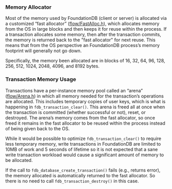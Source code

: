 ### Memory Allocator

Most of the memory used by FoundationDB (client or server) is allocated via a customized “fast allocator” ([flow/FastAlloc.h](https://github.com/apple/foundationdb/blob/2184f59875/flow/FastAlloc.h)), which allocates memory from the OS in large blocks and then keeps it for reuse within the process. If a transaction allocates some memory, then after the transaction commits, the memory is returned back to the "fast allocator" for next reuse. This means that from the OS perspective an FoundationDB process’s memory footprint will generally not go down.

Specifically, the memory been allocated are in blocks of 16, 32, 64, 96, 128, 256, 512, 1024, 2048, 4096, and 8192 bytes.

### Transaction Memory Usage

Transactions have a per-instance memory pool called an “arena” ([flow/Arena.h](https://github.com/apple/foundationdb/blob/2184f59875/flow/Arena.h)) in which all memory needed for the transaction’s operations are allocated. This includes temporary copies of user keys, which is what is happening in `fdb_transaction_clear()`. This arena is freed all at once when the transaction is committed (whether successful or not), reset, or destroyed. The arena’s memory comes from the fast allocator, so once freed it remains in the fast allocator to be reused within the process instead of being given back to the OS.

While it would be possible to optimize `fdb_transaction_clear()` to require less temporary memory, write transactions in FoundationDB are limited to 10MB of work and 5 seconds of lifetime so it is not expected that a sane write transaction workload would cause a significant amount of memory to be allocated.

If the call to `fdb_database_create_transaction()` fails (e.g., returns error), the memory allocated is automatically returned to the fast allocator. So there is no need to call `fdb_transaction_destroy()` in this case. 